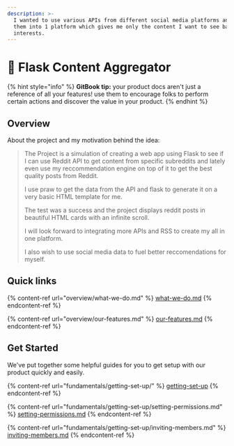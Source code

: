 ```yaml
---
description: >-
  I wanted to use various APIs from different social media platforms and combine
  them into 1 platform which gives me only the content I want to see based on my
  interests.
---
```


# 👋 Flask Content Aggregator

{% hint style="info" %}
**GitBook tip:** your product docs aren't just a reference of all your features! use them to encourage folks to perform certain actions and discover the value in your product.
{% endhint %}

## Overview

About the project and my motivation behind the idea:

> The Project is a simulation of creating a web app using Flask to see if I can use Reddit API to get content from specific subreddits and lately even use my reccommendation engine on top of it to get the best quality posts from Reddit.
>
>
>
> I use praw to get the data from the API and flask to generate it on a very basic HTML template for me.
>
> The test was a success and the project displays reddit posts in beautiful HTML cards with an infinite scroll.
>
> I will look forward to integrating more APIs and RSS to create my all in one platform.&#x20;
>
> I also wish to use social media data to fuel better reccomendations for myself.&#x20;

## Quick links

{% content-ref url="overview/what-we-do.md" %}
[what-we-do.md](overview/what-we-do.md)
{% endcontent-ref %}

{% content-ref url="overview/our-features.md" %}
[our-features.md](overview/our-features.md)
{% endcontent-ref %}

## Get Started

We've put together some helpful guides for you to get setup with our product quickly and easily.

{% content-ref url="fundamentals/getting-set-up/" %}
[getting-set-up](fundamentals/getting-set-up/)
{% endcontent-ref %}

{% content-ref url="fundamentals/getting-set-up/setting-permissions.md" %}
[setting-permissions.md](fundamentals/getting-set-up/setting-permissions.md)
{% endcontent-ref %}

{% content-ref url="fundamentals/getting-set-up/inviting-members.md" %}
[inviting-members.md](fundamentals/getting-set-up/inviting-members.md)
{% endcontent-ref %}
